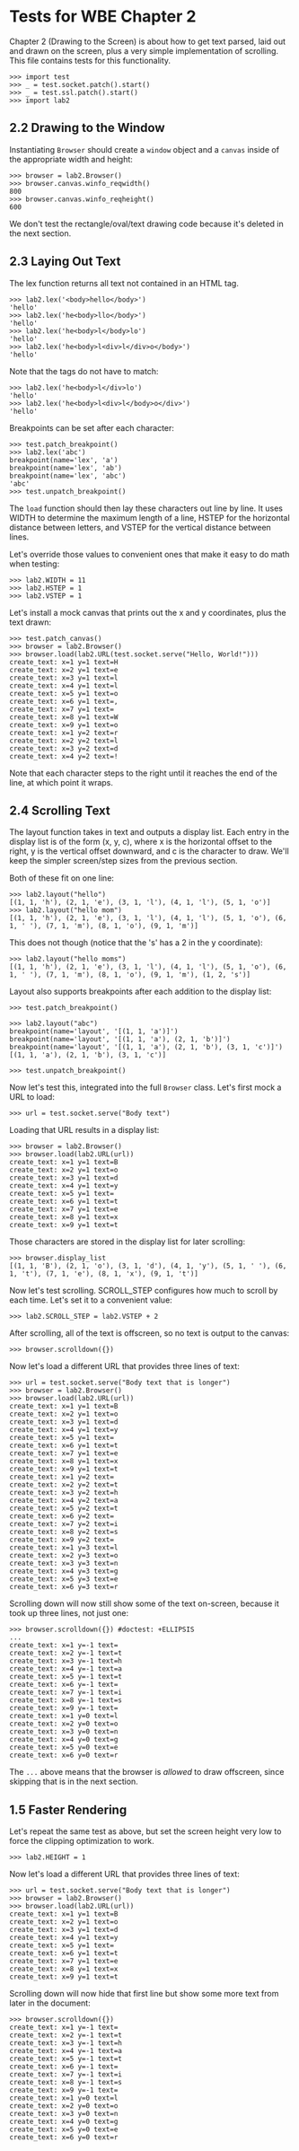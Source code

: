 Tests for WBE Chapter 2
=======================

Chapter 2 (Drawing to the Screen) is about how to get text parsed, laid out
and drawn on the screen, plus a very simple implementation of scrolling. This
file contains tests for this functionality.

    >>> import test
    >>> _ = test.socket.patch().start()
    >>> _ = test.ssl.patch().start()
    >>> import lab2
    
2.2 Drawing to the Window
--------------------

Instantiating `Browser` should create a `window` object and a `canvas`
inside of the appropriate width and height:

    >>> browser = lab2.Browser()
    >>> browser.canvas.winfo_reqwidth()
    800
    >>> browser.canvas.winfo_reqheight()
    600
    
We don't test the rectangle/oval/text drawing code because it's
deleted in the next section.

2.3 Laying Out Text
-------------------

The lex function returns all text not contained in an HTML tag.

    >>> lab2.lex('<body>hello</body>')
    'hello'
    >>> lab2.lex('he<body>llo</body>')
    'hello'
    >>> lab2.lex('he<body>l</body>lo')
    'hello'
    >>> lab2.lex('he<body>l<div>l</div>o</body>')
    'hello'

Note that the tags do not have to match:

    >>> lab2.lex('he<body>l</div>lo')
    'hello'
    >>> lab2.lex('he<body>l<div>l</body>o</div>')
    'hello'

Breakpoints can be set after each character:

    >>> test.patch_breakpoint()
    >>> lab2.lex('abc')
    breakpoint(name='lex', 'a')
    breakpoint(name='lex', 'ab')
    breakpoint(name='lex', 'abc')
    'abc'
    >>> test.unpatch_breakpoint()

The `load` function should then lay these characters out line by line.
It uses WIDTH to determine the maximum length of a line, HSTEP for the
horizontal distance between letters, and VSTEP for the vertical
distance between lines.

Let's override those values to convenient ones that make it easy to do
math when testing:

    >>> lab2.WIDTH = 11
    >>> lab2.HSTEP = 1
    >>> lab2.VSTEP = 1

Let's install a mock canvas that prints out the x and y coordinates,
plus the text drawn:

    >>> test.patch_canvas()
    >>> browser = lab2.Browser()
    >>> browser.load(lab2.URL(test.socket.serve("Hello, World!")))
    create_text: x=1 y=1 text=H
    create_text: x=2 y=1 text=e
    create_text: x=3 y=1 text=l
    create_text: x=4 y=1 text=l
    create_text: x=5 y=1 text=o
    create_text: x=6 y=1 text=,
    create_text: x=7 y=1 text= 
    create_text: x=8 y=1 text=W
    create_text: x=9 y=1 text=o
    create_text: x=1 y=2 text=r
    create_text: x=2 y=2 text=l
    create_text: x=3 y=2 text=d
    create_text: x=4 y=2 text=!
    
Note that each character steps to the right until it reaches the end
of the line, at which point it wraps.

2.4 Scrolling Text
------------------

The layout function takes in text and outputs a display list. Each
entry in the display list is of the form (x, y, c), where x is the
horizontal offset to the right, y is the vertical offset downward, and
c is the character to draw. We'll keep the simpler screen/step sizes
from the previous section.

Both of these fit on one line:

    >>> lab2.layout("hello")
    [(1, 1, 'h'), (2, 1, 'e'), (3, 1, 'l'), (4, 1, 'l'), (5, 1, 'o')]
    >>> lab2.layout("hello mom")
    [(1, 1, 'h'), (2, 1, 'e'), (3, 1, 'l'), (4, 1, 'l'), (5, 1, 'o'), (6, 1, ' '), (7, 1, 'm'), (8, 1, 'o'), (9, 1, 'm')]

This does not though (notice that the 's' has a 2 in the y coordinate):

    >>> lab2.layout("hello moms")
    [(1, 1, 'h'), (2, 1, 'e'), (3, 1, 'l'), (4, 1, 'l'), (5, 1, 'o'), (6, 1, ' '), (7, 1, 'm'), (8, 1, 'o'), (9, 1, 'm'), (1, 2, 's')]

Layout also supports breakpoints after each addition to the display list:

    >>> test.patch_breakpoint()

    >>> lab2.layout("abc")
    breakpoint(name='layout', '[(1, 1, 'a')]')
    breakpoint(name='layout', '[(1, 1, 'a'), (2, 1, 'b')]')
    breakpoint(name='layout', '[(1, 1, 'a'), (2, 1, 'b'), (3, 1, 'c')]')
    [(1, 1, 'a'), (2, 1, 'b'), (3, 1, 'c')]

    >>> test.unpatch_breakpoint()

Now let's test this, integrated into the full `Browser` class. Let's first mock a URL to load:

    >>> url = test.socket.serve("Body text")

Loading that URL results in a display list:

    >>> browser = lab2.Browser()
    >>> browser.load(lab2.URL(url))
    create_text: x=1 y=1 text=B
    create_text: x=2 y=1 text=o
    create_text: x=3 y=1 text=d
    create_text: x=4 y=1 text=y
    create_text: x=5 y=1 text= 
    create_text: x=6 y=1 text=t
    create_text: x=7 y=1 text=e
    create_text: x=8 y=1 text=x
    create_text: x=9 y=1 text=t

Those characters are stored in the display list for later scrolling:

    >>> browser.display_list
    [(1, 1, 'B'), (2, 1, 'o'), (3, 1, 'd'), (4, 1, 'y'), (5, 1, ' '), (6, 1, 't'), (7, 1, 'e'), (8, 1, 'x'), (9, 1, 't')]

Now let's test scrolling. SCROLL_STEP configures how much to scroll by
each time. Let's set it to a convenient value:

    >>> lab2.SCROLL_STEP = lab2.VSTEP + 2

After scrolling, all of the text is offscreen, so no text is output to the
canvas:

    >>> browser.scrolldown({})

Now let's load a different URL that provides three lines of text:

    >>> url = test.socket.serve("Body text that is longer")
    >>> browser = lab2.Browser()
    >>> browser.load(lab2.URL(url))
    create_text: x=1 y=1 text=B
    create_text: x=2 y=1 text=o
    create_text: x=3 y=1 text=d
    create_text: x=4 y=1 text=y
    create_text: x=5 y=1 text= 
    create_text: x=6 y=1 text=t
    create_text: x=7 y=1 text=e
    create_text: x=8 y=1 text=x
    create_text: x=9 y=1 text=t
    create_text: x=1 y=2 text= 
    create_text: x=2 y=2 text=t
    create_text: x=3 y=2 text=h
    create_text: x=4 y=2 text=a
    create_text: x=5 y=2 text=t
    create_text: x=6 y=2 text= 
    create_text: x=7 y=2 text=i
    create_text: x=8 y=2 text=s
    create_text: x=9 y=2 text= 
    create_text: x=1 y=3 text=l
    create_text: x=2 y=3 text=o
    create_text: x=3 y=3 text=n
    create_text: x=4 y=3 text=g
    create_text: x=5 y=3 text=e
    create_text: x=6 y=3 text=r

Scrolling down will now still show some of the text on-screen, because it took
up three lines, not just one:

    >>> browser.scrolldown({}) #doctest: +ELLIPSIS
    ...
    create_text: x=1 y=-1 text= 
    create_text: x=2 y=-1 text=t
    create_text: x=3 y=-1 text=h
    create_text: x=4 y=-1 text=a
    create_text: x=5 y=-1 text=t
    create_text: x=6 y=-1 text= 
    create_text: x=7 y=-1 text=i
    create_text: x=8 y=-1 text=s
    create_text: x=9 y=-1 text= 
    create_text: x=1 y=0 text=l
    create_text: x=2 y=0 text=o
    create_text: x=3 y=0 text=n
    create_text: x=4 y=0 text=g
    create_text: x=5 y=0 text=e
    create_text: x=6 y=0 text=r
    
The `...` above means that the browser is *allowed* to draw offscreen,
since skipping that is in the next section.

1.5 Faster Rendering
--------------------

Let's repeat the same test as above, but set the screen height very
low to force the clipping optimization to work.

    >>> lab2.HEIGHT = 1

Now let's load a different URL that provides three lines of text:

    >>> url = test.socket.serve("Body text that is longer")
    >>> browser = lab2.Browser()
    >>> browser.load(lab2.URL(url))
    create_text: x=1 y=1 text=B
    create_text: x=2 y=1 text=o
    create_text: x=3 y=1 text=d
    create_text: x=4 y=1 text=y
    create_text: x=5 y=1 text= 
    create_text: x=6 y=1 text=t
    create_text: x=7 y=1 text=e
    create_text: x=8 y=1 text=x
    create_text: x=9 y=1 text=t

Scrolling down will now hide that first line but show some more text
from later in the document:

    >>> browser.scrolldown({})
    create_text: x=1 y=-1 text= 
    create_text: x=2 y=-1 text=t
    create_text: x=3 y=-1 text=h
    create_text: x=4 y=-1 text=a
    create_text: x=5 y=-1 text=t
    create_text: x=6 y=-1 text= 
    create_text: x=7 y=-1 text=i
    create_text: x=8 y=-1 text=s
    create_text: x=9 y=-1 text= 
    create_text: x=1 y=0 text=l
    create_text: x=2 y=0 text=o
    create_text: x=3 y=0 text=n
    create_text: x=4 y=0 text=g
    create_text: x=5 y=0 text=e
    create_text: x=6 y=0 text=r
